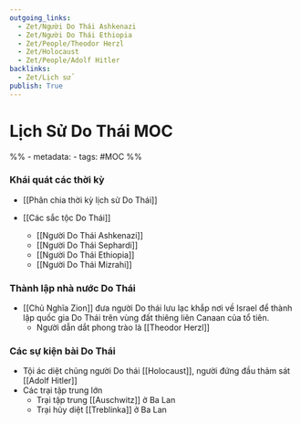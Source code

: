 ```yaml
---
outgoing_links:
  - Zet/Người Do Thái Ashkenazi
  - Zet/Người Do Thái Ethiopia
  - Zet/People/Theodor Herzl
  - Zet/Holocaust
  - Zet/People/Adolf Hitler
backlinks:
  - Zet/Lịch sử
publish: True
---
```

# Lịch Sử Do Thái MOC

%% - metadata:
	- tags: #MOC %%

### Khái quát các thời kỳ
- [[Phân chia thời kỳ lịch sử Do Thái]]

- [[Các sắc tộc Do Thái]]
	- [[Người Do Thái Ashkenazi]]
	- [[Người Do Thái Sephardi]]
	- [[Người Do Thái Ethiopia]]
	- [[Người Do Thái Mizrahi]]

### Thành lập nhà nước Do Thái
- [[Chủ Nghĩa Zion]] đưa người Do thái lưu lạc khắp nơi về Israel để thành lập quốc gia Do Thái trên vùng đất thiêng liên Canaan của tổ tiên.
	- Người dẫn dắt phong trào là [[Theodor Herzl]]

### Các sự kiện bài Do Thái
- Tội ác diệt chủng người Do thái [[Holocaust]], người đứng đầu thảm sát [[Adolf Hitler]]
- Các trại tập trung lớn
	- Trại tập trung [[Auschwitz]] ở Ba Lan
	- Trại hủy diệt [[Treblinka]] ở Ba Lan

